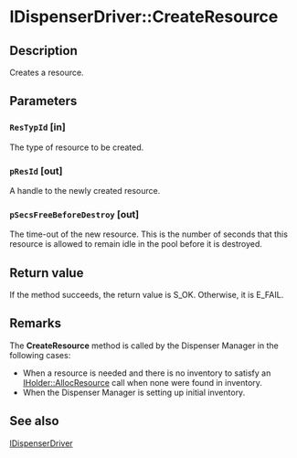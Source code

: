 # IDispenserDriver::CreateResource

## Description

Creates a resource.

## Parameters

### `ResTypId` [in]

The type of resource to be created.

### `pResId` [out]

A handle to the newly created resource.

### `pSecsFreeBeforeDestroy` [out]

The time-out of the new resource. This is the number of seconds that this resource is allowed to remain idle in the pool before it is destroyed.

## Return value

If the method succeeds, the return value is S_OK. Otherwise, it is E_FAIL.

## Remarks

The **CreateResource** method is called by the Dispenser Manager in the following cases:

* When a resource is needed and there is no inventory to satisfy an [IHolder::AllocResource](https://learn.microsoft.com/windows/desktop/api/comsvcs/nf-comsvcs-iholder-allocresource) call when none were found in inventory.
* When the Dispenser Manager is setting up initial inventory.

## See also

[IDispenserDriver](https://learn.microsoft.com/windows/desktop/api/comsvcs/nn-comsvcs-idispenserdriver)